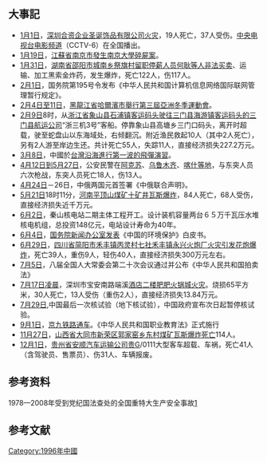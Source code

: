## 大事記

  - [1月1日](../Page/1月1日.md "wikilink")，[深圳合资企业圣诞饰品有限公司火灾](https://zh.wikipedia.org/wiki/深圳 "wikilink")，19人死亡，37人受伤。[中央电视台电影频道](https://zh.wikipedia.org/wiki/中央电视台电影频道 "wikilink")（CCTV-6）在全国播出。
  - [1月19日](../Page/1月19日.md "wikilink")，[江蘇省](https://zh.wikipedia.org/wiki/江蘇省 "wikilink")[南京市發生](https://zh.wikipedia.org/wiki/南京市 "wikilink")[南京大學碎屍案](https://zh.wikipedia.org/wiki/南京大學 "wikilink")。
  - [1月31日](../Page/1月31日.md "wikilink")，[湖南省](../Page/湖南省.md "wikilink")[邵阳市城南乡祭旗村留职停薪人员何耿等人非法买卖](https://zh.wikipedia.org/wiki/邵阳市 "wikilink")、运输、加工黑索金炸药，发生爆炸，死亡122人，伤117人。
  - [2月1日](../Page/2月1日.md "wikilink")，国务院第195号令发布《中华人民共和国计算机信息网络国际联网管理暂行规定》。
  - [2月4日至](../Page/2月4日.md "wikilink")[11日](../Page/2月11日.md "wikilink")，[黑龍江省](https://zh.wikipedia.org/wiki/黑龍江省 "wikilink")[哈爾濱市舉行第三屆亞洲冬季運動會](https://zh.wikipedia.org/wiki/哈爾濱市 "wikilink")。
  - [2月9日](../Page/2月9日.md "wikilink")8时，从[浙江省](../Page/浙江省.md "wikilink")[象山县石浦镇客运码头驶往](../Page/象山县.md "wikilink")[三门县海游镇客运码头的三门县航运公司](../Page/三门县.md "wikilink")“浙三机3号”客船。停靠象山县高塘乡三门口码头，离开时超载，驶至蛇盘山以东海域处，右倾翻沉。附近渔民救起10人（其中2人死亡），另有2人游至岸边生还。共计死亡55人，失踪11人，直接经济损失227.2万元。
  - [3月8日](../Page/3月8日.md "wikilink")，中國於[台灣沿海進行第一波的](https://zh.wikipedia.org/wiki/台灣 "wikilink")[飛彈演習](https://zh.wikipedia.org/wiki/飛彈 "wikilink")。
  - [4月12日到](../Page/4月12日.md "wikilink")[5月27日](../Page/5月27日.md "wikilink")，公安民警在[阿克苏](https://zh.wikipedia.org/wiki/阿克苏 "wikilink")、[乌鲁木齐](https://zh.wikipedia.org/wiki/乌鲁木齐 "wikilink")、[喀什等地](https://zh.wikipedia.org/wiki/喀什 "wikilink")，与东突人员六次枪战，东突人员死亡18人，伤13人。
  - [4月24日](../Page/4月24日.md "wikilink")－26日，中俄两国元首签署《中俄联合声明》。
  - [5月21日](../Page/5月21日.md "wikilink")18时11分，[河南](https://zh.wikipedia.org/wiki/河南 "wikilink")[平顶山煤矿十矿井](https://zh.wikipedia.org/wiki/平顶山 "wikilink")[瓦斯爆炸](https://zh.wikipedia.org/wiki/瓦斯 "wikilink")，84人死亡，68人受伤，直接经济损失近千万元。
  - [6月2日](../Page/6月2日.md "wikilink")，秦山核电站二期主体工程开工。设计装机容量两台６５万千瓦压水堆核电机组，总投资148亿元，电站设计寿命为40年。
  - [6月4日](../Page/6月4日.md "wikilink")，[国务院新闻办公室发表](../Page/国务院新闻办公室.md "wikilink")《中国的环境保护》白皮书。
  - [6月29日](../Page/6月29日.md "wikilink")，[四川省](../Page/四川省.md "wikilink")[简阳市禾丰镇丙灵村七社禾丰镇永兴火炮厂火灾引发花炮爆炸](../Page/简阳市.md "wikilink")，死亡39人，重伤9人，轻伤40人，直接经济损失300万元左右。
  - [7月5日](https://zh.wikipedia.org/wiki/7月5日 "wikilink")，八届全国人大常委会第二十次会议通过并公布《中华人民共和国拍卖法》
  - [7月17日凌晨](https://zh.wikipedia.org/wiki/7月17日 "wikilink")，深圳市宝安南路端溪[酒店二楼肥肥火锅城火灾](../Page/酒店.md "wikilink")。烧损65平方米，30人死亡，13人受伤（重伤2人），直接经济损失13.84万元。
  - [7月29日](https://zh.wikipedia.org/wiki/7月29日 "wikilink"),中国最后一次核试验（地下核试验），中国政府宣布次日起暂停核试验。
  - [9月1日](../Page/9月1日.md "wikilink")，[京九铁路通车](../Page/京九铁路.md "wikilink")。《中华人民共和国职业教育法》正式施行
  - [11月27日](../Page/11月27日.md "wikilink")，[山西省](../Page/山西省.md "wikilink")[大同市](../Page/大同市.md "wikilink")[新荣区郭家窑乡东村煤矿瓦斯爆炸死亡](../Page/新荣区.md "wikilink")114人。
  - [12月1日](../Page/12月1日.md "wikilink")，[贵州省安顺汽车运输公司贵G](../Page/贵州省.md "wikilink")/0111大型客车超载、车祸，死亡41人（含驾驶员、售票员）、伤31人、车辆报废。

## 参考资料

1978—2008年受到党纪国法查处的全国重特大生产安全事故[1](https://web.archive.org/web/20151217121300/http://www.ohcs-gz.net/topics/t-old/ldbhs/1978-2008.htm#19)

## 参考文献

<div class="references-small">

<references />

</div>

[Category:1996年中國](https://zh.wikipedia.org/wiki/Category:1996年中國 "wikilink")